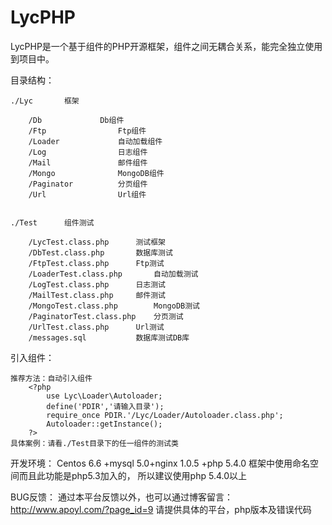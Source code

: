 LycPHP
======

LycPHP是一个基于组件的PHP开源框架，组件之间无耦合关系，能完全独立使用到项目中。

目录结构：

	./Lyc		框架
	
		/Db				Db组件
		/Ftp				Ftp组件
		/Loader				自动加载组件
		/Log				日志组件
		/Mail				邮件组件
		/Mongo				MongoDB组件
		/Paginator			分页组件
		/Url				Url组件
	
	
	./Test		组件测试
	
		/LycTest.class.php		测试框架
		/DbTest.class.php		数据库测试
		/FtpTest.class.php		Ftp测试
		/LoaderTest.class.php		自动加载测试
		/LogTest.class.php		日志测试
		/MailTest.class.php		邮件测试
		/MongoTest.class.php		MongoDB测试
		/PaginatorTest.class.php	分页测试
		/UrlTest.class.php		Url测试
		/messages.sql			数据库测试DB库	  


引入组件：

	推荐方法：自动引入组件
		<?php
			use Lyc\Loader\Autoloader;
			define('PDIR','请输入目录');
			require_once PDIR.'/Lyc/Loader/Autoloader.class.php';
			Autoloader::getInstance();
		?>
	具体案例：请看./Test目录下的任一组件的测试类

		
开发环境：
	 Centos 6.6 +mysql 5.0+nginx 1.0.5 +php 5.4.0
	 框架中使用命名空间而且此功能是php5.3加入的，
	 所以建议使用php 5.4.0以上


BUG反馈：
	通过本平台反馈以外，也可以通过博客留言：
	http://www.apoyl.com/?page_id=9
	请提供具体的平台，php版本及错误代码
	
		  		    
